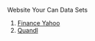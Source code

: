 Website Your Can Data Sets


1. [Finance Yahoo](https://in.finance.yahoo.com/)
2. [Quandl](https://www.quandl.com/)
